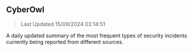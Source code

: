 ## CyberOwl 
> Last Updated 15/09/2024 02:14:51 


A daily updated summary of the most frequent types of security incidents currently being reported from different sources.

